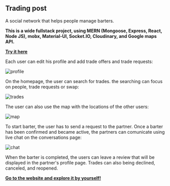 <h2>Trading post</h2>

A social network that helps people manage barters.

**This is a wide fullstack project, using MERN (Mongoose, Express, React, Node JS), mobx, Material-UI, Socket.IO, Cloudinary, and Google maps API.**

[**Try it here**](https://trading-post-rules.herokuapp.com/)

Each user can edit his profile and add trade offers and trade requests:

![profile](https://user-images.githubusercontent.com/73039912/107616034-e7afa500-6c55-11eb-8d1d-1ad786d628c9.png)

On the homepage, the user can search for trades. the searching can focus on people, trade requests or swap:

![trades](https://user-images.githubusercontent.com/73039912/107616049-f0a07680-6c55-11eb-853e-2d2fa90617ed.png)

The user can also use the map with the locations of the other users:

![map](https://user-images.githubusercontent.com/73039912/107616060-f7c78480-6c55-11eb-91fa-fd64aa26acb4.png)

To start barter, the user has to send a request to the partner. Once a barter has been confirmed and became active, the partners can comunicate using live chat on the conversations page:

![chat](https://user-images.githubusercontent.com/73039912/107616072-fd24cf00-6c55-11eb-9c4b-f1d7bd27bfb2.png)

When the barter is completed, the users can leave a review that will be displayed in the partner's profile page. Trades can also being declined, canceled, and reopened.

[**Go to the website and explore it by yourself!**](https://trading-post-rules.herokuapp.com/)

